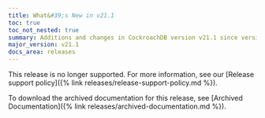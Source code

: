 ```yaml
---
title: What&#39;s New in v21.1
toc: true
toc_not_nested: true
summary: Additions and changes in CockroachDB version v21.1 since version v20.2
major_version: v21.1
docs_area: releases
---
```


<a name="v21-1-0"></a>

This release is no longer supported. For more information, see our [Release support policy]({% link releases/release-support-policy.md %}). 

To download the archived documentation for this release, see [Archived Documentation]({% link releases/archived-documentation.md %}).
